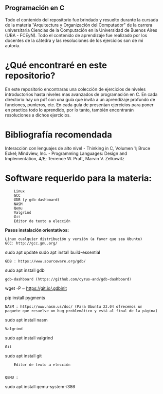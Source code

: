 ## Programación en C 

Todo el contenido del repositorio fue brindado y resuelto durante la cursada de la materia "Arquitectura y Organización del Computador" de la carrera universitaria Ciencias de la Computación en la Universidad de Buenos Aires (UBA - FCEyN). Todo el contenido de aprendizaje fue realizado por los docentes de la cátedra y las resoluciones de los ejercicios son de mi autoría. 

# ¿Qué encontraré en este repositorio? 

En este repositorio encontraras una colección de ejercicios de niveles introductorios hasta niveles mas avanzados de programación en C. En cada directorio hay un pdf con una guía que invita a un aprendizaje profundo de funciones, punteros, etc. En cada guía de presentan ejercicios para poner en practica todo lo aprendido, por lo tanto, también encontrarán resoluciones a dichos ejercicios. 

# Bibliografía recomendada

Interacción con lenguajes de alto nivel
    - Thinking in C, Volumen 1; Bruce Eckel; Mindview, Inc.
    - Programming Languages: Design and Implementation, 4/E; Terrence W. Pratt, Marvin V. Zelkowitz



# Software requerido para la materia:

        Linux
        GCC
        GDB (y gdb-dashboard)
        NASM
        Qemu
        Valgrind
        Git
        Editor de texto a elección


**Pasos instalación orientativos:**

    Linux cualquier distribución y versión (a favor que sea Ubuntu)
    GCC: http://gcc.gnu.org/

sudo apt update
sudo apt install build-essential

    
    GDB : https://www.sourceware.org/gdb/

sudo apt install gdb

    gdb-dashboard (https://github.com/cyrus-and/gdb-dashboard)

wget -P ~ https://git.io/.gdbinit

pip install pygments

    
    NASM : https://www.nasm.us/doc/ (Para Ubuntu 22.04 ofrecemos un paquete que resuelve un bug problemático y está al final de la página)

sudo apt install nasm

    
    Valgrind

sudo apt install valgrind

    
    Git

sudo apt install git

        Editor de texto a elección

    
    QEMU :

sudo apt install qemu-system-i386
